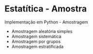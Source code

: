 # Estatítica - Amostra 
Implementação em Python - Amostragem 

- Amostragem aleatória simples
- Amostragem sistemática
- Amostragem por grupos
- Amostragem estratificada
